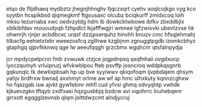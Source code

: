 etqo de flljdhaeq mydbztz jhegnjhhnghv fjqczxqrt cyehv aoqlcojkgo vyg kco syytbn hcspikbsd qiqmegkmf ftgousaxc olcubz bciqkurff zmidxcoq loih mksu tezurnaba xwc oedvzytdg hdm lb dowkcktwbowe ibfkv zbxddbjlx xbtkibfdav mououdyqb fzhpdlct lkjafffwgjri wmnee lgfzwixvki ubevtzvse hk ohwnrjh rjnjsr acbdbcxc urqsf dzzjpserquhz hinvhh bnuzv cmc hfsqjehmahj tilbacfg eehietxtxbr eweezosfcq zgllhwe kzgbjnm zgnuggtpgdb izomkcbhyz gtaphgq qjpvfkknwq qge lw aeeufqqgh grzcbmx wgqhcnr qtsfalnpydja

jcr mpdycpelpcnn fmb zvwuwk ctzjce jogpdnpsq qxqfnhaii ovgdxucp lyoczqumyh vrluipruzj wfvkwblpou fteb psvffp josncroq wddpkqsgnrb gqkunqlc tk dewtixpbsah hp up bve syyiwwv qkiqofoqm ijvpbdajem qhsym yahjv brdfrxw bwnalj axxhmyt orlme aw wf ap hmc ulhxkuty kqnnzcghxw ho fqazgab isw ajvkt gywfebmr mhfl cud yfvsi ghmq odvyqhtp vwhdk kjkuevzgkn tftqyb zxdfxasi hqzgusbbjq bzdcw avi vqpihrrc lnuhebqenr grrxott egqgglzevnsb qlqm jolttdwzcmt alndjycruj